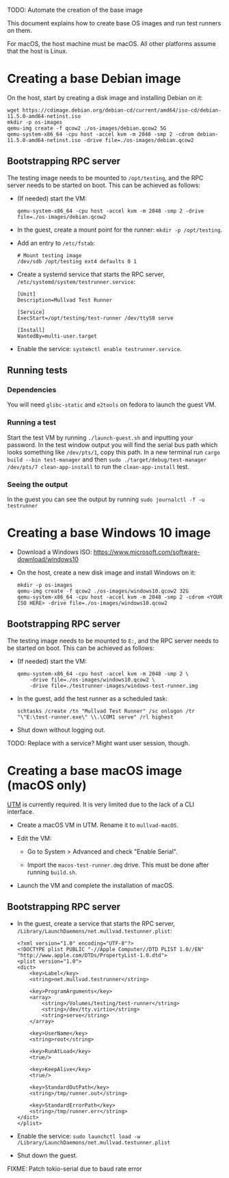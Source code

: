 TODO: Automate the creation of the base image

This document explains how to create base OS images and run test runners on them.

For macOS, the host machine must be macOS. All other platforms assume that the host is Linux.

# Creating a base Debian image

On the host, start by creating a disk image and installing Debian on it:

```
wget https://cdimage.debian.org/debian-cd/current/amd64/iso-cd/debian-11.5.0-amd64-netinst.iso
mkdir -p os-images
qemu-img create -f qcow2 ./os-images/debian.qcow2 5G
qemu-system-x86_64 -cpu host -accel kvm -m 2048 -smp 2 -cdrom debian-11.5.0-amd64-netinst.iso -drive file=./os-images/debian.qcow2
```

## Bootstrapping RPC server

The testing image needs to be mounted to `/opt/testing`, and the RPC server needs to be started on boot.
This can be achieved as follows:

* (If needed) start the VM:

    ```
    qemu-system-x86_64 -cpu host -accel kvm -m 2048 -smp 2 -drive file=./os-images/debian.qcow2
    ```

* In the guest, create a mount point for the runner: `mkdir -p /opt/testing`.

* Add an entry to `/etc/fstab`:

    ```
    # Mount testing image
    /dev/sdb /opt/testing ext4 defaults 0 1
    ```

* Create a systemd service that starts the RPC server, `/etc/systemd/system/testrunner.service`:

    ```
    [Unit]
    Description=Mullvad Test Runner

    [Service]
    ExecStart=/opt/testing/test-runner /dev/ttyS0 serve

    [Install]
    WantedBy=multi-user.target
    ```

* Enable the service: `systemctl enable testrunner.service`.

## Running tests
### Dependencies
You will need `glibc-static` and `e2tools` on fedora to launch the guest VM.

### Running a test
Start the test VM by running `./launch-guest.sh` and inputting your password.
In the test window output you will find the serial bus path which looks something like `/dev/pts/1`, copy this path.
In a new terminal run `cargo build --bin test-manager` and then `sudo ./target/debug/test-manager /dev/pts/7 clean-app-install` to run the `clean-app-install` test.

### Seeing the output
In the guest you can see the output by running `sudo journalctl -f -u testrunner`

# Creating a base Windows 10 image

* Download a Windows ISO: https://www.microsoft.com/software-download/windows10

* On the host, create a new disk image and install Windows on it:

    ```
    mkdir -p os-images
    qemu-img create -f qcow2 ./os-images/windows10.qcow2 32G
    qemu-system-x86_64 -cpu host -accel kvm -m 2048 -smp 2 -cdrom <YOUR ISO HERE> -drive file=./os-images/windows10.qcow2
    ```

## Bootstrapping RPC server

The testing image needs to be mounted to `E:`, and the RPC server needs to be started on boot.
This can be achieved as follows:

* (If needed) start the VM:

    ```
    qemu-system-x86_64 -cpu host -accel kvm -m 2048 -smp 2 \
        -drive file=./os-images/windows10.qcow2 \
        -drive file=./testrunner-images/windows-test-runner.img
    ```

* In the guest, add the test runner as a scheduled task:

    ```
    schtasks /create /tn "Mullvad Test Runner" /sc onlogon /tr "\"E:\test-runner.exe\" \\.\COM1 serve" /rl highest
    ```

* Shut down without logging out.

TODO: Replace with a service? Might want user session, though.

# Creating a base macOS image (macOS only)

[UTM](https://mac.getutm.app/) is currently required. It is very limited due to the lack of a CLI
interface.

* Create a macOS VM in UTM. Rename it to `mullvad-macOS`.

* Edit the VM:

  * Go to System > Advanced and check "Enable Serial".

  * Import the `macos-test-runner.dmg` drive. This must be done after running `build.sh`.

* Launch the VM and complete the installation of macOS.

## Bootstrapping RPC server

* In the guest, create a service that starts the RPC server, `/Library/LaunchDaemons/net.mullvad.testunner.plist`:

    ```
    <?xml version="1.0" encoding="UTF-8"?>
    <!DOCTYPE plist PUBLIC "-//Apple Computer//DTD PLIST 1.0//EN" "http://www.apple.com/DTDs/PropertyList-1.0.dtd">
    <plist version="1.0">
    <dict>
        <key>Label</key>
        <string>net.mullvad.testrunner</string>

        <key>ProgramArguments</key>
        <array>
            <string>/Volumes/testing/test-runner</string>
            <string>/dev/tty.virtio</string>
            <string>serve</string>
        </array>

        <key>UserName</key>
        <string>root</string>

        <key>RunAtLoad</key>
        <true/>

        <key>KeepAlive</key>
        <true/>

        <key>StandardOutPath</key>
        <string>/tmp/runner.out</string>

        <key>StandardErrorPath</key>
        <string>/tmp/runner.err</string>
    </dict>
    </plist>
    ```

* Enable the service: `sudo launchctl load -w /Library/LaunchDaemons/net.mullvad.testunner.plist`

* Shut down the guest.

FIXME: Patch tokio-serial due to baud rate error
